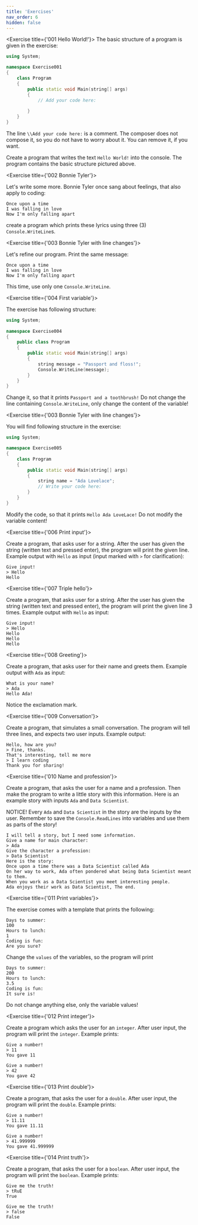 ```yaml
---
title: 'Exercises'
nav_order: 6
hidden: false
---
```


<Exercise title={'001 Hello World!'}>
The basic structure of a program is given in the exercise:

```cpp
using System;

namespace Exercise001
{
    class Program
    {
        public static void Main(string[] args)
        {
            // Add your code here:
            
        }
    }
}
```

The line `\\Add your code here:` is a comment. The composer does not compose it, so you do not have to worry about it. You can remove it, if you want.

Create a program that writes the text `Hello World!` into the console. The program contains the basic structure pictured above.

</Exercise>


<Exercise title={'002 Bonnie Tyler'}>

Let's write some more. Bonnie Tyler once sang about feelings, that also apply to coding:  
```
Once upon a time
I was falling in love
Now I'm only falling apart
```
create a program which prints these lyrics using three (3) `Console.WriteLine`s.

</Exercise>

<Exercise title={'003 Bonnie Tyler with line changes'}>

Let's refine our program. Print the same message:  
```
Once upon a time
I was falling in love
Now I'm only falling apart
```
This time, use only one `Console.WriteLine`.

</Exercise>

<Exercise title={'004 First variable'}>

The exercise has following structure:

```cpp
using System;
 
namespace Exercise004
{
    public class Program
    {
        public static void Main(string[] args)
        {
            string message = "Passport and floss!";
            Console.WriteLine(message);
        }
    }
}
```

Change it, so that it prints `Passport and a toothbrush!`
Do not change the line containing `Console.WriteLine`, only change the content of the variable!

</Exercise>

<Exercise title={'003 Bonnie Tyler with line changes'}>

You will find following structure in the exercise:
  
```cpp
using System;

namespace Exercise005
{
    class Program
    {
        public static void Main(string[] args)
        {
            string name = "Ada Lovelace";
            // Write your code here:           
        }
    }
}
```

Modify the code, so that it prints `Hello Ada LoveLace!`
Do not modify the variable content!

</Exercise>

<Exercise title={'006 Print input'}>

Create a program, that asks user for a string. After the user has given the string (written text and pressed enter), the program will print the given line. Example output with `Hello` as input (input marked with `>` for clarification):

```console
Give input!
> Hello
Hello
```

</Exercise>

<Exercise title={'007 Triple hello'}>

Create a program, that asks user for a string. After the user has given the string (written text and pressed enter), the program will print the given line 3 times. Example output with `Hello` as input:

```console
Give input!
> Hello
Hello
Hello
Hello
```

</Exercise>

<Exercise title={'008 Greeting'}>

Create a program, that asks user for their name and greets them. Example output with `Ada` as input:

```console
What is your name?
> Ada
Hello Ada!
```
Notice the exclamation mark.

</Exercise>

<Exercise title={'009 Conversation'}>

Create a program, that simulates a small conversation. The program will tell three lines, and expects two user inputs. Example output:

```console
Hello, how are you?
> Fine, thanks.
That's interesting, tell me more
> I learn coding
Thank you for sharing!
```

</Exercise>

<Exercise title={'010 Name and profession'}>

Create a program, that asks the user for a name and a profession. Then make the program to write a little story with this information. Here is an example story with inputs `Ada` and `Data Scientist`.

NOTICE! Every `Ada` and `Data Scientist` in the story are the inputs by the user. Remember to save the `Console.ReadLines` into variables and use them as parts of the story!

```console
I will tell a story, but I need some information.
Give a name for main character:
> Ada
Give the character a profession:
> Data Scientist
Here is the story:
Once upon a time there was a Data Scientist called Ada
On her way to work, Ada often pondered what being Data Scientist meant to them.
When you work as a Data Scientist you meet interesting people.
Ada enjoys their work as Data Scientist, The end.
```

</Exercise>

<Exercise title={'011 Print variables'}>

The exercise comes with a template that prints the following:

```console
Days to summer:
100
Hours to lunch:
1
Coding is fun:
Are you sure?
```

Change the `values` of the variables, so the program will print

```console
Days to summer:
200
Hours to lunch:
3.5
Coding is fun:
It sure is!
```

Do not change anything else, only the variable values!

</Exercise>

<Exercise title={'012 Print integer'}>

Create a program which asks the user for an `integer`. After user input, the program will print the `integer`. Example prints:

```console
Give a number!
> 11
You gave 11
```

```console
Give a number!
> 42
You gave 42
```

</Exercise>

<Exercise title={'013 Print double'}>

Create a program, that asks the user for a `double`. After user input, the program will print the `double`. Example prints:

```console
Give a number!
> 11.11
You gave 11.11
```

```console
Give a number!
> 41.999999
You gave 41.999999
```

</Exercise>

<Exercise title={'014 Print truth'}>

Create a program, that asks the user for a `boolean`. After user input, the program will print the `boolean`. Example prints:

```console
Give me the truth!
> tRuE
True
```

```console
Give me the truth!
> false
False
```

</Exercise>




